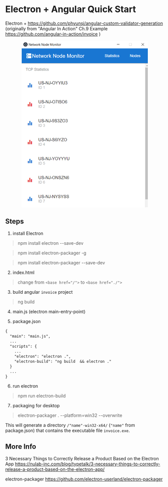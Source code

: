 # Electron + Angular Quick Start

Electron + https://github.com/phyunsj/angular-custom-validator-generation (originally from "Angular In Action" Ch.9 Example https://github.com/angular-in-action/invoice )



<p align="center">
<img src="https://github.com/phyunsj/electron-angular/blob/master/electron-monitor.png" width="400px"/>
</p>


## Steps

1. install Electron
> npm install electron --save-dev

> npm install electron-packager -g

> npm install electron-packager --save-dev

2. index.html
> change from `<base href="/">` to `<base href="./">` 

3. build angular `invoice` project
> ng build 

4. main.js (electron main-entry-point)



5. package.json

```
{
  "main": "main.js",
  ...
  "scripts": { 
    ...
    "electron": "electron .",
    "electron-build": "ng build  && electron ." 
  }
  ...
}
```

6. run electron
> npm run electron-build

7. packaging for desktop 

> electron-packager . --platform=win32 --overwrite

This will generate a directory `/"name"-win32-x64/` (`"name"` from package.json) that contains the executable file `invoice.exe`.

## More Info

3 Necessary Things to Correctly Release a Product Based on the Electron App
https://nulab-inc.com/blog/typetalk/3-necessary-things-to-correctly-release-a-product-based-on-the-electron-app/

electron-packager https://github.com/electron-userland/electron-packager

